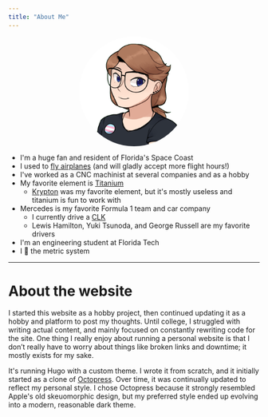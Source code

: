 ```yaml
---
title: "About Me"
---
```

<img id="profile" style="max-width:25ch; display: block; margin: auto; border-radius: 50%;" src="/images/picrew_profile.png">

* I'm a huge fan and resident of Florida's Space Coast
* I used to [fly airplanes](/pages/flying/) (and will gladly accept more flight hours!)
* I've worked as a CNC machinist at several companies and as a hobby
* My favorite element is [Titanium](https://commons.wikimedia.org/wiki/File:Titanium_products.jpg)
    * [Krypton](https://commons.wikimedia.org/wiki/File:Ion_spectral_line_radiation_from_a_krypton_arc_lamp.JPG) was my favorite element, but it's mostly useless and titanium is fun to work with
* Mercedes is my favorite Formula 1 team and car company
    * I currently drive a [CLK](clk.jpg)
    * Lewis Hamilton, Yuki Tsunoda, and George Russell are my favorite drivers
* I'm an engineering student at Florida Tech
* I 💜 the metric system

---

# About the website

I started this website as a hobby project, then continued updating it as a hobby and platform to post my thoughts. Until college, I struggled with writing actual content, and mainly focused on constantly rewriting code for the site. One thing I really enjoy about running a personal website is that I don’t really have to worry about things like broken links and downtime; it mostly exists for my sake. 

It's running Hugo with a custom theme. I wrote it from scratch, and it initially started as a clone of [Octopress](https://github.com/parsiya/Hugo-Octopress). Over time, it was continually updated to reflect my personal style. I chose Octopress because it strongly resembled Apple's old skeuomorphic design, but my preferred style ended up evolving into a modern, reasonable dark theme. 
